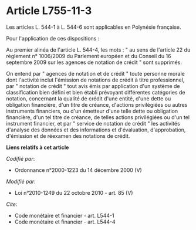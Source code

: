 # Article L755-11-3

Les articles L. 544-1 à L. 544-6 sont applicables en Polynésie française.

Pour l'application de ces dispositions :

Au premier alinéa de l'article L. 544-4, les mots : " au sens de l'article 22 du règlement n° 1006/2009 du Parlement européen
et du Conseil du 16 septembre 2009 sur les agences de notation de crédit " sont supprimés.

On entend par " agences de notation et de crédit " toute personne morale dont l'activité inclut l'émission de notations de
crédit à titre professionnel, par " notation de crédit " tout avis émis par application d'un système de classification bien
défini et bien établi prévoyant différentes catégories de notation, concernant la qualité de crédit d'une entité, d'une dette
ou obligation financière, d'un titre de créance, d'actions privilégiées ou autres instruments financiers, ou d'un émetteur
d'une telle dette ou obligation financière, d'un tel titre de créance, de telles actions privilégiées ou d'un tel instrument
financier, et par " service de notation de crédit " les activités d'analyse des données et des informations et d'évaluation,
d'approbation, d'émission et de réexamen des notations de crédit.

**Liens relatifs à cet article**

_Codifié par_:

  - Ordonnance n°2000-1223 du 14 décembre 2000 (V)

_Modifié par_:

  - Loi n°2010-1249 du 22 octobre 2010 - art. 85 (V)

_Cite_:

  - Code monétaire et financier - art. L544-1
  - Code monétaire et financier - art. L544-4
